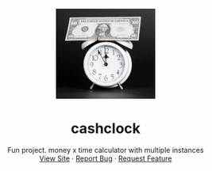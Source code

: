 
<p align="center">
  <a href="https://github.com/Don-Cryptus/echat">
    <img src="src/images/cashclock.jpg" alt="Logo" width="200">
  </a>

  <h1 align="center">cashclock</h1>

  <p align="center">
    Fun project. money x time calculator with multiple instances
    <br />
    <a href="https://cashclock.myngz.com/">View Site</a>
    ·
    <a href="https://github.com/Don-Cryptus/cashclock/issues">Report Bug</a>
    ·
    <a href="https://github.com/Don-Cryptus/cashclock/issues">Request Feature</a>
  </p>
</p>
